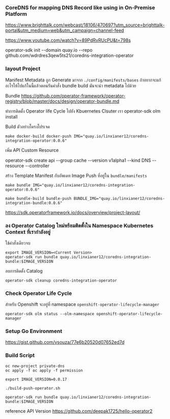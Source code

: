 ### CoreDNS for mapping DNS Record like using in On-Premise Platform

https://www.brighttalk.com/webcast/18106/470697?utm_source=brighttalk-portal&utm_medium=web&utm_campaign=channel-feed

https://www.youtube.com/watch?v=89PdRvRUcPU&t=798s


operator-sdk init --domain quay.io --repo github.com/wdrdres3qew5ts21/coredns-integration-operator

### layout Project
Manifest Metadata ถูก Generate มาจาก `./config/manifests/bases` ถ้าอยากจะแก้อะไรให้ไปแก้ในนี้แล้วตอนรันคำสั่ง bundle build มันจะนำ metadata ไปด้วย


Bundle
https://github.com/operator-framework/operator-registry/blob/master/docs/design/operator-bundle.md



ทำการติดตั้ง Operator life Cycle ไปยัง Kbuernetes Clsuter เรา
operator-sdk olm install

Build ตัวอย่างโครงโปรเจค
```
make docker-build docker-push IMG="quay.io/linxianer12/coredns-integration-operator:0.0.6"
```

เพิ่ม API Custom Resource

operator-sdk create api --group cache --version v1alpha1 --kind DNS --resource --controller


สร้าง Template Manifest กับอัพเดท Image Push ที่อยู่ใน `bundle/manifests`

```
make bundle IMG="quay.io/linxianer12/coredns-integration-operator:0.0.6"

make bundle-build bundle-push BUNDLE_IMG="quay.io/linxianer12/coredns-integration-bundle:0.0.6"
```
https://sdk.operatorframework.io/docs/overview/project-layout/


### ลง Operator Catalog ใหม่พร้อมติดตั้งใน Namespace Kubernetes Context ที่เรากำลังอยู่
ใช้คำสั่งเดียวจบ
```
export IMAGE_VERSION=<Current Version>
operator-sdk run bundle quay.io/linxianer12/coredns-integration-bundle:$IMAGE_VERSION
```
ลบการติดตั้ง Catalog 
```
operator-sdk cleanup coredns-integration-operator
```
### Check Operator Life Cycle
สำหรับ Openshift จะอยู่ที่ namespace `openshift-operator-lifecycle-manager`

```
operator-sdk olm status --olm-namespace openshift-operator-lifecycle-manager

```
### Setup Go Environment
https://gist.github.com/vsouza/77e6b20520d07652ed7d


### Build Script
```
oc new-project private-dns
oc apply -f oc apply -f permission 

export IMAGE_VERSION=0.0.17

./build-push-operator.sh 

operator-sdk run bundle quay.io/linxianer12/coredns-integration-bundle:$IMAGE_VERSION
```

reference API Version 
https://github.com/deepak1725/hello-operator2